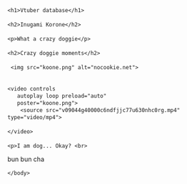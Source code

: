 
<html>
    <head>
        <meta charset="utf-8">
        <title>HTML: Lists</title>
    </head>
    <body>

    <h1>Vtuber database</h1>
    
    <h2>Inugami Korone</h2>
    
    <p>What a crazy doggie</p>
    
    <h2>Crazy doggie moments</h2>
      
     <img src="koone.png" alt="nocookie.net">
        
        
    <video controls 
       autoplay loop preload="auto"
       poster="koone.png">
        <source src="v09044g40000c6ndfjjc77u630nhc0rg.mp4" type="video/mp4">
       
    </video>
    
    <p>I am dog... Okay? <br>
bun bun cha </p>

    </body>
</html>
